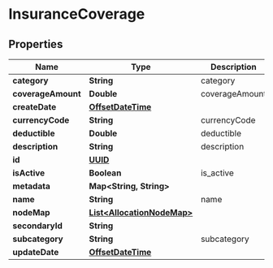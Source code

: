 
# InsuranceCoverage

## Properties
Name | Type | Description | Notes
------------ | ------------- | ------------- | -------------
**category** | **String** | category |  [optional]
**coverageAmount** | **Double** | coverageAmount | 
**createDate** | [**OffsetDateTime**](OffsetDateTime.md) |  |  [optional]
**currencyCode** | **String** | currencyCode | 
**deductible** | **Double** | deductible |  [optional]
**description** | **String** | description |  [optional]
**id** | [**UUID**](UUID.md) |  |  [optional]
**isActive** | **Boolean** | is_active |  [optional]
**metadata** | **Map&lt;String, String&gt;** |  |  [optional]
**name** | **String** | name | 
**nodeMap** | [**List&lt;AllocationNodeMap&gt;**](AllocationNodeMap.md) |  |  [optional]
**secondaryId** | **String** |  |  [optional]
**subcategory** | **String** | subcategory |  [optional]
**updateDate** | [**OffsetDateTime**](OffsetDateTime.md) |  |  [optional]



